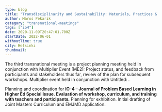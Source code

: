 ```yaml
---
type: blog
title: "Transdisciplinarity and Sustainability: Materials, Practices & Pedagogy #2 (TM2)"
author: Maros Pekarik
category: "transnational-meetings"
tags: ["io4"]
date: 2020-11-09T20:47:01.700Z
startDate: 2022-06-01
withoutTime: true
city: Helsinki
thumbnail:
---
```

The third transnational meeting is a project planning meeting held in conjunction with Multiplier Event [ME2]: Project status, and feedback from participants and stakeholders thus far, review of the plan for subsequent workshops. Multiplier event held in conjunction with Untitled: .

Planning and coordination for **IO-4 – Journal of Problem Based Learning in Higher Ed Special Issue. Evaluation of workshop, curriculum, and training with teachers and participants.** Planning for exhibition. Initial drafting of Joint Masters Curriculum and EMJMD application.

